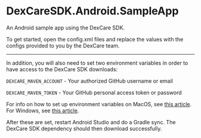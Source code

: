 # DexCareSDK.Android.SampleApp
An Android sample app using the DexCare SDK.

To get started, open the config.xml files and replace the values with the configs provided to you by the DexCare team.

___

In addition, you will also need to set two environment variables in order to have access to the DexCare SDK downloads:

`DEXCARE_MAVEN_ACCOUNT` - Your authorized GitHub username or email

`DEXCARE_MAVEN_TOKEN` - Your GitHub personal access token or password

For info on how to set up environment variables on MacOS, see [this article](https://medium.com/@himanshuagarwal1395/setting-up-environment-variables-in-macos-sierra-f5978369b255).  For Windows, see [this article](https://www.architectryan.com/2018/08/31/how-to-change-environment-variables-on-windows-10/).

After these are set, restart Android Studio and do a Gradle sync.  The DexCare SDK dependency should then download successfully.
